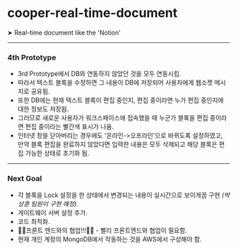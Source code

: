 # cooper-real-time-document
➤ Real-time document like the 'Notion'

***  
### 4th Prototype  
* 3rd Prototype에서 DB와 연동하지 않았던 것을 모두 연동시킴.  
* 따라서 텍스트 블록을 수정하면 그 내용이 DB에 저장되어 사용자에게 웹소켓 메시지로 공유됨.  
* 또한 DB에는 현재 텍스트 블록이 편집 중인지, 편집 중이라면 누가 편집 중인지에 대한 정보도 저장됨.  
* 그러므로 새로운 사용자가 워크스페이스에 접속했을 때 누군가 블록을 편집 중이라면 편집 중이라는 빨간색 표시가 나옴.  
* 인터넷 창을 닫아버리는 경우에도 '온라인->오프라인'으로 바뀌도록 설정하였고, 만약 블록 편집을 완료하지 않았다면 입력한 내용은 모두 삭제되고 해당 블록은 편집 가능한 상태로 초기화 됨.  

***  
### Next Goal  
* 각 블록을 Lock 설정을 한 상태에서 변경되는 내용이 실시간으로 보이게끔 구현 _(박상훈 팀원이 구현 예정)_.  
* 게이트웨이 서버 설정 추가.  
* 코드 최적화.  
* 🔴🔴프론트 엔드와의 협업!!!🔴🔴 - 빨리 프론트엔드와 협업이 필요함.  
* 현재 개인 계정의 MongoDB에서 작동하는 것을 AWS에서 구성해야 함.